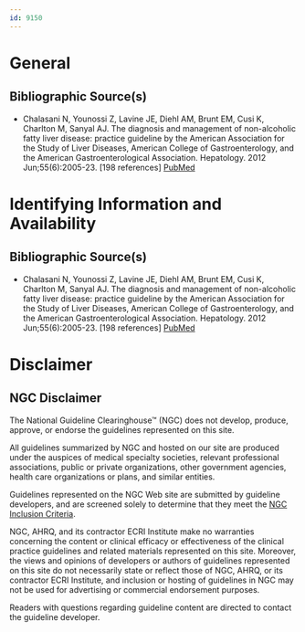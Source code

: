 ```yaml
---
id: 9150
---
```


# General

## Bibliographic Source(s)

- Chalasani N, Younossi Z, Lavine JE, Diehl AM, Brunt EM, Cusi K, Charlton M, Sanyal AJ. The diagnosis and management of non-alcoholic fatty liver disease: practice guideline by the American Association for the Study of Liver Diseases, American College of Gastroenterology, and the American Gastroenterological Association. Hepatology. 2012 Jun;55(6):2005-23. [198 references] [ PubMed ](http://www.ncbi.nlm.nih.gov/entrez/query.fcgi?cmd=Retrieve&db=pubmed&dopt=Abstract&list_uids=22488764)

# Identifying Information and Availability

## Bibliographic Source(s)

- Chalasani N, Younossi Z, Lavine JE, Diehl AM, Brunt EM, Cusi K, Charlton M, Sanyal AJ. The diagnosis and management of non-alcoholic fatty liver disease: practice guideline by the American Association for the Study of Liver Diseases, American College of Gastroenterology, and the American Gastroenterological Association. Hepatology. 2012 Jun;55(6):2005-23. [198 references] [ PubMed ](http://www.ncbi.nlm.nih.gov/entrez/query.fcgi?cmd=Retrieve&db=pubmed&dopt=Abstract&list_uids=22488764)

# Disclaimer

## NGC Disclaimer

The National Guideline Clearinghouse™ (NGC) does not develop, produce, approve, or endorse the guidelines represented on this site.

All guidelines summarized by NGC and hosted on our site are produced under the auspices of medical specialty societies, relevant professional associations, public or private organizations, other government agencies, health care organizations or plans, and similar entities.

Guidelines represented on the NGC Web site are submitted by guideline developers, and are screened solely to determine that they meet the [NGC Inclusion Criteria](/help-and-about/summaries/inclusion-criteria).

NGC, AHRQ, and its contractor ECRI Institute make no warranties concerning the content or clinical efficacy or effectiveness of the clinical practice guidelines and related materials represented on this site. Moreover, the views and opinions of developers or authors of guidelines represented on this site do not necessarily state or reflect those of NGC, AHRQ, or its contractor ECRI Institute, and inclusion or hosting of guidelines in NGC may not be used for advertising or commercial endorsement purposes.

Readers with questions regarding guideline content are directed to contact the guideline developer.

